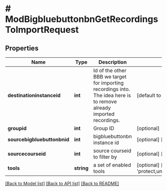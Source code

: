 # # ModBigbluebuttonbnGetRecordingsToImportRequest

## Properties

Name | Type | Description | Notes
------------ | ------------- | ------------- | -------------
**destinationinstanceid** | **int** | Id of the other BBB we target for importing recordings into.                 The idea here is to remove already imported recordings. | [default to null]
**groupid** | **int** | Group ID | [optional]
**sourcebigbluebuttonbnid** | **int** | bigbluebuttonbn instance id | [optional] [default to 0]
**sourcecourseid** | **int** | source courseid to filter by | [optional] [default to 0]
**tools** | **string** | a set of enabled tools | [optional] [default to 'protect,unprotect,publish,unpublish,delete']

[[Back to Model list]](../../README.md#models) [[Back to API list]](../../README.md#endpoints) [[Back to README]](../../README.md)
